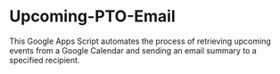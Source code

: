 # Upcoming-PTO-Email
This Google Apps Script automates the process of retrieving upcoming events from a Google Calendar and sending an email summary to a specified recipient.
